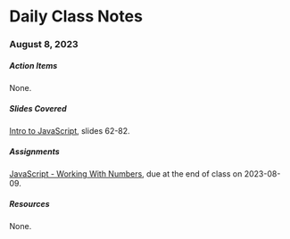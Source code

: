 # Daily Class Notes

### August 8, 2023

##### Action Items

None.

##### Slides Covered

[Intro to JavaScript](https://www.canva.com/design/DAFpLgVyDB0/320DKN-frgCEf1f7RAm7cg/edit), slides 62-82.

##### Assignments

[JavaScript - Working With Numbers](https://github.com/AnnieCannons/js-working-with-numbers), due at the end of class on 2023-08-09.

##### Resources

None.
